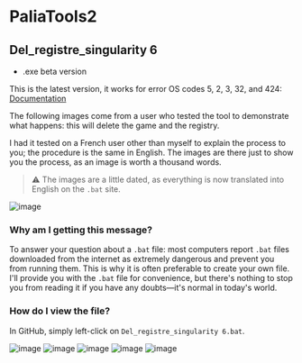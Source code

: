 # PaliaTools2

## Del_registre_singularity 6

- .exe beta version

This is the latest version, it works for error OS codes 5, 2, 3, 32, and 424: [Documentation](https://docs.google.com/spreadsheets/d/1wLaDUnI7XbQbtXkFrMfZuZs6eyoRdwUZbiis8KIs7M0/edit#gid=0)

The following images come from a user who tested the tool to demonstrate what happens: this will delete the game and the registry.

I had it tested on a French user other than myself to explain the process to you; the procedure is the same in English. The images are there just to show you the process, as an image is worth a thousand words.

> ⚠️ The images are a little dated, as everything is now translated into English on the `.bat` site.

![image](https://github.com/Popolia/PaliaTools2-error-os-5-2-3-32-424-/assets/69745473/d3dbd1fb-0806-43a8-9f94-9908f554264e)

### Why am I getting this message?

To answer your question about a `.bat` file: most computers report `.bat` files downloaded from the internet as extremely dangerous and prevent you from running them. This is why it is often preferable to create your own file. I'll provide you with the `.bat` file for convenience, but there's nothing to stop you from reading it if you have any doubts—it's normal in today's world.

### How do I view the file?

In GitHub, simply left-click on `Del_registre_singularity 6.bat`.

![image](https://github.com/Popolia/PaliaTools2-error-os-5-2-3-32-424-/assets/69745473/0984521e-852a-46d6-a592-61e91acaa745)
![image](https://github.com/Popolia/PaliaTools2-error-os-5-2-3-32-424-/assets/69745473/53918b74-b695-46f9-a746-99bd5d78b2f8)
![image](https://github.com/Popolia/PaliaTools2-error-os-5-2-3-32-424-/assets/69745473/59e7616b-5cf5-4c90-af36-0e2b1cc9ee96)
![image](https://github.com/Popolia/PaliaTools2-error-os-5-2-3-32-424-/assets/69745473/2eb62f33-18d5-4c9a-b57a-94f9c29fcb5f)
![image](https://github.com/Popolia/PaliaTools2-error-os-5-2-3-32-424-/assets/69745473/b32aa0d7-6627-434b-ab9f-c41a4e051718)
